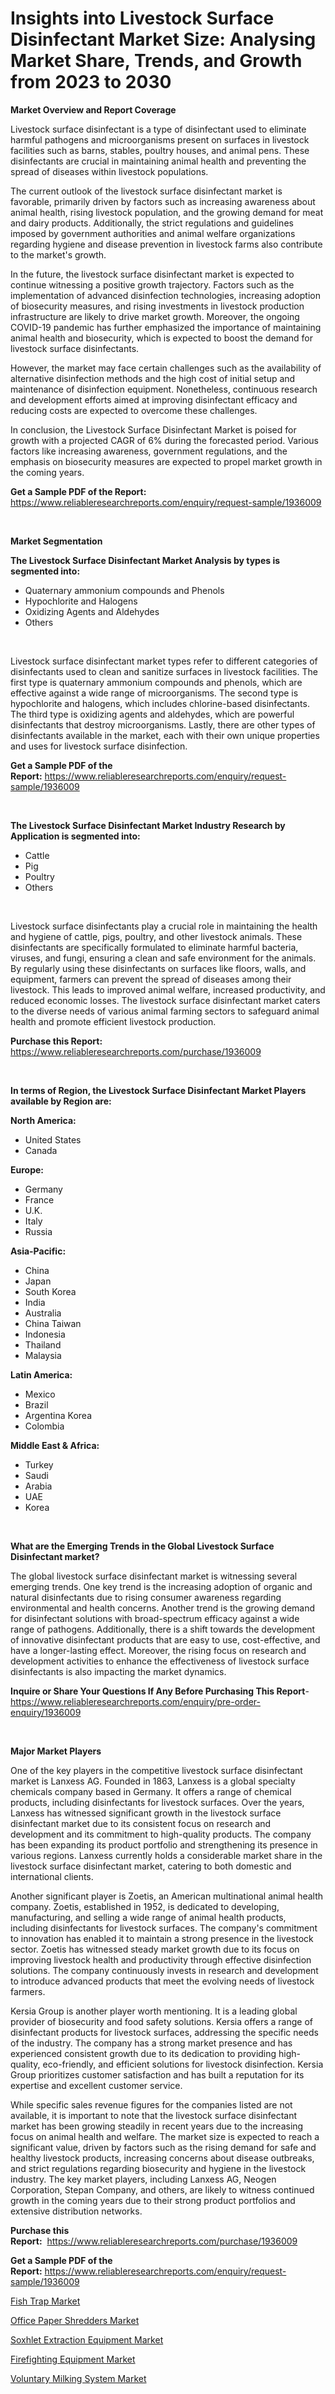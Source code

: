 <p><h1>Insights into Livestock Surface Disinfectant Market Size: Analysing Market Share, Trends, and Growth from 2023 to 2030</h1></p><p><strong>Market Overview and Report Coverage</strong></p>
<p><p>Livestock surface disinfectant is a type of disinfectant used to eliminate harmful pathogens and microorganisms present on surfaces in livestock facilities such as barns, stables, poultry houses, and animal pens. These disinfectants are crucial in maintaining animal health and preventing the spread of diseases within livestock populations.</p><p>The current outlook of the livestock surface disinfectant market is favorable, primarily driven by factors such as increasing awareness about animal health, rising livestock population, and the growing demand for meat and dairy products. Additionally, the strict regulations and guidelines imposed by government authorities and animal welfare organizations regarding hygiene and disease prevention in livestock farms also contribute to the market's growth.</p><p>In the future, the livestock surface disinfectant market is expected to continue witnessing a positive growth trajectory. Factors such as the implementation of advanced disinfection technologies, increasing adoption of biosecurity measures, and rising investments in livestock production infrastructure are likely to drive market growth. Moreover, the ongoing COVID-19 pandemic has further emphasized the importance of maintaining animal health and biosecurity, which is expected to boost the demand for livestock surface disinfectants.</p><p>However, the market may face certain challenges such as the availability of alternative disinfection methods and the high cost of initial setup and maintenance of disinfection equipment. Nonetheless, continuous research and development efforts aimed at improving disinfectant efficacy and reducing costs are expected to overcome these challenges.</p><p>In conclusion, the Livestock Surface Disinfectant Market is poised for growth with a projected CAGR of 6% during the forecasted period. Various factors like increasing awareness, government regulations, and the emphasis on biosecurity measures are expected to propel market growth in the coming years.</p></p>
<p><strong>Get a Sample PDF of the Report:</strong> <a href="https://www.reliableresearchreports.com/enquiry/request-sample/1936009">https://www.reliableresearchreports.com/enquiry/request-sample/1936009</a></p>
<p>&nbsp;</p>
<p><strong>Market Segmentation</strong></p>
<p><strong>The Livestock Surface Disinfectant Market Analysis by types is segmented into:</strong></p>
<p><ul><li>Quaternary ammonium compounds and Phenols</li><li>Hypochlorite and Halogens</li><li>Oxidizing Agents and Aldehydes</li><li>Others</li></ul></p>
<p>&nbsp;</p>
<p><p>Livestock surface disinfectant market types refer to different categories of disinfectants used to clean and sanitize surfaces in livestock facilities. The first type is quaternary ammonium compounds and phenols, which are effective against a wide range of microorganisms. The second type is hypochlorite and halogens, which includes chlorine-based disinfectants. The third type is oxidizing agents and aldehydes, which are powerful disinfectants that destroy microorganisms. Lastly, there are other types of disinfectants available in the market, each with their own unique properties and uses for livestock surface disinfection.</p></p>
<p><strong>Get a Sample PDF of the Report:</strong>&nbsp;<a href="https://www.reliableresearchreports.com/enquiry/request-sample/1936009">https://www.reliableresearchreports.com/enquiry/request-sample/1936009</a></p>
<p>&nbsp;</p>
<p><strong>The Livestock Surface Disinfectant Market Industry Research by Application is segmented into:</strong></p>
<p><ul><li>Cattle</li><li>Pig</li><li>Poultry</li><li>Others</li></ul></p>
<p>&nbsp;</p>
<p><p>Livestock surface disinfectants play a crucial role in maintaining the health and hygiene of cattle, pigs, poultry, and other livestock animals. These disinfectants are specifically formulated to eliminate harmful bacteria, viruses, and fungi, ensuring a clean and safe environment for the animals. By regularly using these disinfectants on surfaces like floors, walls, and equipment, farmers can prevent the spread of diseases among their livestock. This leads to improved animal welfare, increased productivity, and reduced economic losses. The livestock surface disinfectant market caters to the diverse needs of various animal farming sectors to safeguard animal health and promote efficient livestock production.</p></p>
<p><strong>Purchase this Report:</strong>&nbsp; <a href="https://www.reliableresearchreports.com/purchase/1936009">https://www.reliableresearchreports.com/purchase/1936009</a></p>
<p>&nbsp;</p>
<p><strong>In terms of Region, the Livestock Surface Disinfectant Market Players available by Region are:</strong></p>
<p>
    <p> <strong> North America: </strong>
        <ul>
            <li>United States</li>
            <li>Canada</li>
        </ul>
        </p> 
    <p> <strong> Europe: </strong>
        <ul>
            <li>Germany</li>
            <li>France</li>
            <li>U.K.</li>
            <li>Italy</li>
            <li>Russia</li>
        </ul>
        </p> 
    <p> <strong> Asia-Pacific: </strong>
        <ul>
            <li>China</li>
            <li>Japan</li>
            <li>South Korea</li>
            <li>India</li>
            <li>Australia</li>
            <li>China Taiwan</li>
            <li>Indonesia</li>
            <li>Thailand</li>
            <li>Malaysia</li>
        </ul>
        </p> 
    <p> <strong> Latin America: </strong>
        <ul>
            <li>Mexico</li>
            <li>Brazil</li>
            <li>Argentina Korea</li>
            <li>Colombia</li>
        </ul>
        </p> 
    <p> <strong> Middle East & Africa: </strong>
        <ul>
            <li>Turkey</li>
            <li>Saudi</li>
            <li>Arabia</li>
            <li>UAE</li>
            <li>Korea</li>
        </ul>
    </p>
    </p>
<p>&nbsp;</p>
<p><strong>What are the Emerging Trends in the Global Livestock Surface Disinfectant market?</strong></p>
<p><p>The global livestock surface disinfectant market is witnessing several emerging trends. One key trend is the increasing adoption of organic and natural disinfectants due to rising consumer awareness regarding environmental and health concerns. Another trend is the growing demand for disinfectant solutions with broad-spectrum efficacy against a wide range of pathogens. Additionally, there is a shift towards the development of innovative disinfectant products that are easy to use, cost-effective, and have a longer-lasting effect. Moreover, the rising focus on research and development activities to enhance the effectiveness of livestock surface disinfectants is also impacting the market dynamics.</p></p>
<p><strong>Inquire or Share Your Questions If Any Before Purchasing This Report</strong>- <a href="https://www.reliableresearchreports.com/enquiry/pre-order-enquiry/1936009">https://www.reliableresearchreports.com/enquiry/pre-order-enquiry/1936009</a></p>
<p>&nbsp;</p>
<p><strong>Major Market Players</strong></p>
<p><p>One of the key players in the competitive livestock surface disinfectant market is Lanxess AG. Founded in 1863, Lanxess is a global specialty chemicals company based in Germany. It offers a range of chemical products, including disinfectants for livestock surfaces. Over the years, Lanxess has witnessed significant growth in the livestock surface disinfectant market due to its consistent focus on research and development and its commitment to high-quality products. The company has been expanding its product portfolio and strengthening its presence in various regions. Lanxess currently holds a considerable market share in the livestock surface disinfectant market, catering to both domestic and international clients.</p><p>Another significant player is Zoetis, an American multinational animal health company. Zoetis, established in 1952, is dedicated to developing, manufacturing, and selling a wide range of animal health products, including disinfectants for livestock surfaces. The company's commitment to innovation has enabled it to maintain a strong presence in the livestock sector. Zoetis has witnessed steady market growth due to its focus on improving livestock health and productivity through effective disinfection solutions. The company continuously invests in research and development to introduce advanced products that meet the evolving needs of livestock farmers.</p><p>Kersia Group is another player worth mentioning. It is a leading global provider of biosecurity and food safety solutions. Kersia offers a range of disinfectant products for livestock surfaces, addressing the specific needs of the industry. The company has a strong market presence and has experienced consistent growth due to its dedication to providing high-quality, eco-friendly, and efficient solutions for livestock disinfection. Kersia Group prioritizes customer satisfaction and has built a reputation for its expertise and excellent customer service.</p><p>While specific sales revenue figures for the companies listed are not available, it is important to note that the livestock surface disinfectant market has been growing steadily in recent years due to the increasing focus on animal health and welfare. The market size is expected to reach a significant value, driven by factors such as the rising demand for safe and healthy livestock products, increasing concerns about disease outbreaks, and strict regulations regarding biosecurity and hygiene in the livestock industry. The key market players, including Lanxess AG, Neogen Corporation, Stepan Company, and others, are likely to witness continued growth in the coming years due to their strong product portfolios and extensive distribution networks.</p></p>
<p><strong>Purchase this Report:</strong>&nbsp;&nbsp;<a href="https://www.reliableresearchreports.com/purchase/1936009">https://www.reliableresearchreports.com/purchase/1936009</a></p>
<p></p>
<p><strong>Get a Sample PDF of the Report:</strong>&nbsp;<a href="https://www.reliableresearchreports.com/enquiry/request-sample/1936009">https://www.reliableresearchreports.com/enquiry/request-sample/1936009</a></p>
<p><p><a href="https://medium.com/@dowodis7877/fish-trap-market-insights-into-market-cagr-market-trends-and-growth-strategies-504f93da53ff">Fish Trap Market</a></p><p><a href="https://medium.com/@horlandkidd/analyzing-office-paper-shredders-market-global-industry-perspective-and-forecast-2023-to-2030-48555d9361d0">Office Paper Shredders Market</a></p><p><a href="https://medium.com/@thesjenney10210/soxhlet-extraction-equipment-market-size-cagr-trends-2024-2030-ec7dd34c9ffd">Soxhlet Extraction Equipment Market</a></p><p><a href="https://medium.com/@marvinhug741/analyzing-firefighting-equipment-market-global-industry-perspective-and-forecast-2023-to-2030-22cc6b8384aa">Firefighting Equipment Market</a></p><p><a href="https://medium.com/@slanecode210/voluntary-milking-system-market-research-report-its-history-and-forecast-2023-to-2030-98f8722b5eb3">Voluntary Milking System Market</a></p></p>